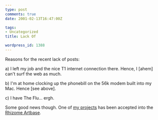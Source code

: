 ```yaml
---
type: post
comments: true
date: 2001-02-13T16:47:00Z

tags:
- Uncategorized
title: Lack Of

wordpress_id: 1388
---
```


Reasons for the recent lack of posts:  

   

a) I left my job and the nice T1 internet connection there. Hence, I [ahem] can't surf the web as much.  

  

b) I'm at home clocking up the phonebill on the 56k modem built into my Mac. Hence [see above].  

  

c) I have The Flu… ergh.   

   

Some good news though. One of [my projects](http://www.unn.ac.uk/~inmj2/room/) has been accepted into the [Rhizome Artbase](http://rhizome.org/artbase/). 
